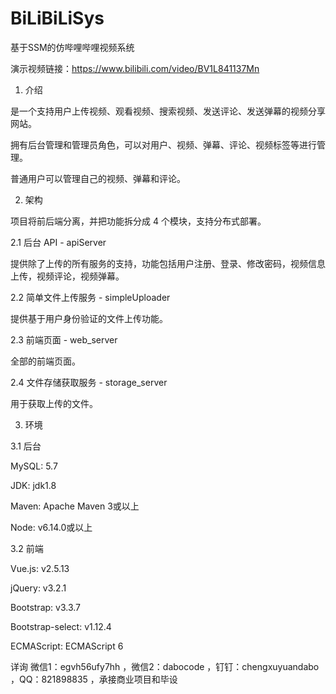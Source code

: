 # BiLiBiLiSys
基于SSM的仿哔哩哔哩视频系统

演示视频链接：https://www.bilibili.com/video/BV1L841137Mn

1. 介绍

是一个支持用户上传视频、观看视频、搜索视频、发送评论、发送弹幕的视频分享网站。

拥有后台管理和管理员角色，可以对用户、视频、弹幕、评论、视频标签等进行管理。

普通用户可以管理自己的视频、弹幕和评论。

2. 架构

项目将前后端分离，并把功能拆分成 4 个模块，支持分布式部署。

2.1 后台 API - apiServer

提供除了上传的所有服务的支持，功能包括用户注册、登录、修改密码，视频信息上传，视频评论，视频弹幕。

2.2 简单文件上传服务 - simpleUploader

提供基于用户身份验证的文件上传功能。

2.3 前端页面 - web_server

全部的前端页面。

2.4 文件存储获取服务 - storage_server

用于获取上传的文件。

3. 环境

3.1 后台

MySQL: 5.7

JDK: jdk1.8

Maven: Apache Maven 3或以上

Node: v6.14.0或以上

3.2 前端

Vue.js: v2.5.13

jQuery: v3.2.1

Bootstrap: v3.3.7

Bootstrap-select: v1.12.4

ECMAScript: ECMAScript 6

详询 微信1：egvh56ufy7hh ，微信2：dabocode ，钉钉：chengxuyuandabo ，QQ：821898835 ，承接商业项目和毕设
